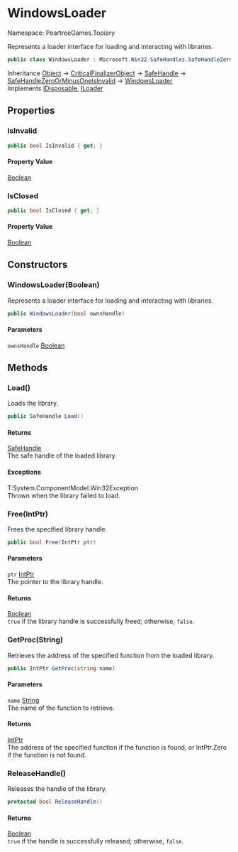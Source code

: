 # WindowsLoader

Namespace: PeartreeGames.Topiary

Represents a loader interface for loading and interacting with libraries.

```csharp
public class WindowsLoader : Microsoft.Win32.SafeHandles.SafeHandleZeroOrMinusOneIsInvalid, System.IDisposable, ILoader
```

Inheritance [Object](https://docs.microsoft.com/en-us/dotnet/api/system.object) → [CriticalFinalizerObject](https://docs.microsoft.com/en-us/dotnet/api/system.runtime.constrainedexecution.criticalfinalizerobject) → [SafeHandle](https://docs.microsoft.com/en-us/dotnet/api/system.runtime.interopservices.safehandle) → [SafeHandleZeroOrMinusOneIsInvalid](https://docs.microsoft.com/en-us/dotnet/api/microsoft.win32.safehandles.safehandlezeroorminusoneisinvalid) → [WindowsLoader](./peartreegames.topiary.windowsloader.md)<br>
Implements [IDisposable](https://docs.microsoft.com/en-us/dotnet/api/system.idisposable), [ILoader](./peartreegames.topiary.iloader.md)

## Properties

### **IsInvalid**

```csharp
public bool IsInvalid { get; }
```

#### Property Value

[Boolean](https://docs.microsoft.com/en-us/dotnet/api/system.boolean)<br>

### **IsClosed**

```csharp
public bool IsClosed { get; }
```

#### Property Value

[Boolean](https://docs.microsoft.com/en-us/dotnet/api/system.boolean)<br>

## Constructors

### **WindowsLoader(Boolean)**

Represents a loader interface for loading and interacting with libraries.

```csharp
public WindowsLoader(bool ownsHandle)
```

#### Parameters

`ownsHandle` [Boolean](https://docs.microsoft.com/en-us/dotnet/api/system.boolean)<br>

## Methods

### **Load()**

Loads the library.

```csharp
public SafeHandle Load()
```

#### Returns

[SafeHandle](https://docs.microsoft.com/en-us/dotnet/api/system.runtime.interopservices.safehandle)<br>
The safe handle of the loaded library.

#### Exceptions

T:System.ComponentModel.Win32Exception<br>
Thrown when the library failed to load.

### **Free(IntPtr)**

Frees the specified library handle.

```csharp
public bool Free(IntPtr ptr)
```

#### Parameters

`ptr` [IntPtr](https://docs.microsoft.com/en-us/dotnet/api/system.intptr)<br>
The pointer to the library handle.

#### Returns

[Boolean](https://docs.microsoft.com/en-us/dotnet/api/system.boolean)<br>
`true` if the library handle is successfully freed; otherwise, `false`.

### **GetProc(String)**

Retrieves the address of the specified function from the loaded library.

```csharp
public IntPtr GetProc(string name)
```

#### Parameters

`name` [String](https://docs.microsoft.com/en-us/dotnet/api/system.string)<br>
The name of the function to retrieve.

#### Returns

[IntPtr](https://docs.microsoft.com/en-us/dotnet/api/system.intptr)<br>
The address of the specified function if the function is found, or IntPtr.Zero if the function is not found.

### **ReleaseHandle()**

Releases the handle of the library.

```csharp
protected bool ReleaseHandle()
```

#### Returns

[Boolean](https://docs.microsoft.com/en-us/dotnet/api/system.boolean)<br>
`true` if the handle is successfully released; otherwise, `false`.
